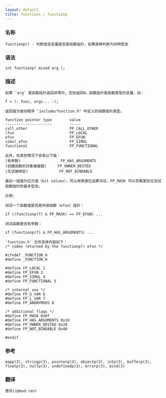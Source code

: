 ```yaml
---
layout: default
title: functions / functionp
---
```


### 名称

    functionp() - 判断给定变量是否是函数指针，如果是再判断为何种型态

### 语法

    int functionp( mixed arg );

### 描述

    如果 `arg` 是函数指针返回非零针，否则返回0。函数指针是函数类型的变量，如：

    f = (: func, args... :);

    返回值为驱动程序 "include/function.h" 中定义的函数指针类型。

    function pointer type        value
    ---------------------        -----
    call_other                   FP_CALL_OTHER
    lfun                         FP_LOCAL
    efun                         FP_EFUN
    simul_efun                   FP_SIMUL
    functional                   FP_FUNCTIONAL

    此外，在某些情况下会有以下值：
    (有参数)                  FP_HAS_ARGUMENTS
    (创建函数的对象被摧毁)     FP_OWNER_DESTED
    (无法被绑定)              FP_NOT_BINDABLE

    最后一组值为位元值（bit values），可以用来做位运算测试，FP_MASK 可以忽略某些位测试函数指针的基本型态。

    示例:

    测试一个函数值是否是外部函数（efun）指针：

    if ((functionp(f) & FP_MASK) == FP_EFUN) ...

    测试函数是否有参数：

    if (functionp(f) & FP_HAS_ARGUMENTS) ...

    `function.h` 文件具体内容如下：
    /* codes returned by the functionp() efun */

    #ifndef _FUNCTION_H
    #define _FUNCTION_H

    #define FP_LOCAL 2
    #define FP_EFUN 3
    #define FP_SIMUL 4
    #define FP_FUNCTIONAL 5

    /* internal use */
    #define FP_G_VAR 6
    #define FP_L_VAR 7
    #define FP_ANONYMOUS 8

    /* additional flags */
    #define FP_MASK 0x0f
    #define FP_HAS_ARGUMENTS 0x10
    #define FP_OWNER_DESTED 0x20
    #define FP_NOT_BINDABLE 0x40

    #endif

### 参考

    mapp(3), stringp(3), pointerp(3), objectp(3), intp(3), bufferp(3), floatp(3), nullp(3), undefinedp(3), errorp(3), bind(3)

### 翻译

    雪风(i@mud.ren)
